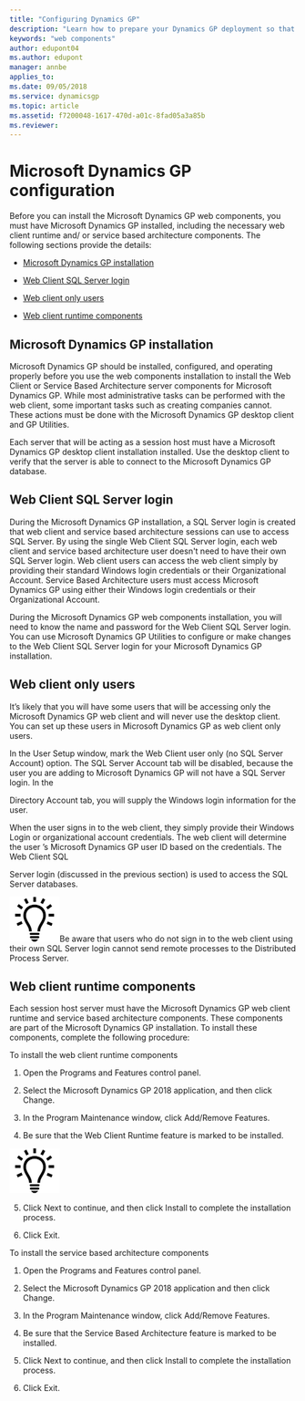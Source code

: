 ```yaml
---
title: "Configuring Dynamics GP"
description: "Learn how to prepare your Dynamics GP deployment so that you can install the web components."
keywords: "web components"
author: edupont04
ms.author: edupont
manager: annbe
applies_to: 
ms.date: 09/05/2018
ms.service: dynamicsgp
ms.topic: article
ms.assetid: f7200048-1617-470d-a01c-8fad05a3a85b
ms.reviewer: 
---
```

<span id="_Toc498953283" class="anchor"></span>

# Microsoft Dynamics GP configuration

Before you can install the Microsoft Dynamics GP web components, you must have Microsoft Dynamics GP installed, including the necessary web client runtime and/ or service based architecture components. The following sections provide the details:

-   [Microsoft Dynamics GP installation](#microsoft-dynamics-gp-installation)  

-   [Web Client SQL Server login](#web-client-sql-server-login)  

-   [Web client only users](#web-client-only-users)  

-   [Web client runtime components](#web-client-runtime-components)  

## Microsoft Dynamics GP installation

Microsoft Dynamics GP should be installed, configured, and operating properly before you use the web components installation to install the Web Client or Service Based Architecture server components for Microsoft Dynamics GP. While most administrative tasks can be performed with the web client, some important tasks such as creating companies cannot. These actions must be done with the Microsoft Dynamics GP desktop client and GP Utilities.

Each server that will be acting as a session host must have a Microsoft Dynamics GP desktop client installation installed. Use the desktop client to verify that the server is able to connect to the Microsoft Dynamics GP database.

## Web Client SQL Server login

During the Microsoft Dynamics GP installation, a SQL Server login is created that web client and service based architecture sessions can use to access SQL Server. By using the single Web Client SQL Server login, each web client and service based architecture user doesn't need to have their own SQL Server login. Web client users can access the web client simply by providing their standard Windows login credentials or their Organizational Account. Service Based Architecture users must access Microsoft Dynamics GP using either their Windows login credentials or their Organizational Account.

During the Microsoft Dynamics GP web components installation, you will need to know the name and password for the Web Client SQL Server login. You can use Microsoft Dynamics GP Utilities to configure or make changes to the Web Client SQL Server login for your Microsoft Dynamics GP installation.

## Web client only users

It’s likely that you will have some users that will be accessing only the Microsoft Dynamics GP web client and will never use the desktop client. You can set up these users in Microsoft Dynamics GP as web client only users.

In the User Setup window, mark the Web Client user only (no SQL Server Account) option. The SQL Server Account tab will be disabled, because the user you are adding to Microsoft Dynamics GP will not have a SQL Server login. In the

Directory Account tab, you will supply the Windows login information for the user.

When the user signs in to the web client, they simply provide their Windows Login or organizational account credentials. The web client will determine the user ’s Microsoft Dynamics GP user ID based on the credentials. The Web Client SQL

Server login (discussed in the previous section) is used to access the SQL Server databases.

![displays a lightbulb to indication tips and tricks.](media/lightbulb.png "Lightbulb symbol")Be aware that users who do not sign in to the web client using their own SQL Server login cannot send remote processes to the Distributed Process Server.  

## Web client runtime components

Each session host server must have the Microsoft Dynamics GP web client runtime and service based architecture components. These components are part of the Microsoft Dynamics GP installation. To install these components, complete the following procedure:

To install the web client runtime components

1. Open the Programs and Features control panel.

2. Select the Microsoft Dynamics GP 2018 application, and then click Change.

3. In the Program Maintenance window, click Add/Remove Features.

4. Be sure that the Web Client Runtime feature is marked to be installed.

![displays a lightbulb to indication tips and tricks.](media/lightbulb.png "Lightbulb symbol")  

5. Click Next to continue, and then click Install to complete the installation process.

6. Click Exit.

To install the service based architecture components

1. Open the Programs and Features control panel.

2. Select the Microsoft Dynamics GP 2018 application and then click Change.

3. In the Program Maintenance window, click Add/Remove Features.

4. Be sure that the Service Based Architecture feature is marked to be installed.

5. Click Next to continue, and then click Install to complete the installation process.

6. Click Exit.
